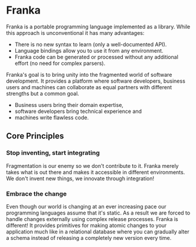 # Franka

Franka is a portable programming language implemented as a library. While this approach is unconventional it has many 
advantages: 

* There is no new syntax to learn (only a well-documented API).
* Language bindings allow you to use it from any environment. 
* Franka code can be generated or processed without any additional effort (no need for complex parsers).

Franka's goal is to bring unity into the fragmented world of software development. It provides a platform where software 
developers, business users and machines can collaborate as equal partners with different strengths but a common goal.

* Business users bring their domain expertise,
* software developers bring technical experience and
* machines write flawless code.

## Core Principles

### Stop inventing, start integrating

Fragmentation is our enemy so we don't contribute to it. Franka merely takes what is out there and makes it accessible 
in different environments. We don't invent new things, we innovate through integration!

### Embrace the change

Even though our world is changing at an ever increasing pace our programming languages assume that it's static. As a 
result we are forced to handle changes externally using complex release processes. Franka is different! It provides 
primitives for making atomic changes to your application much like in a relational database where you can gradually 
alter a schema instead of releasing a completely new version every time.



